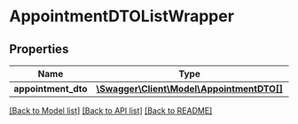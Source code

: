 # AppointmentDTOListWrapper

## Properties
Name | Type | Description | Notes
------------ | ------------- | ------------- | -------------
**appointment_dto** | [**\Swagger\Client\Model\AppointmentDTO[]**](AppointmentDTO.md) |  | [optional] 

[[Back to Model list]](../../README.md#documentation-for-models) [[Back to API list]](../../README.md#documentation-for-api-endpoints) [[Back to README]](../../README.md)

